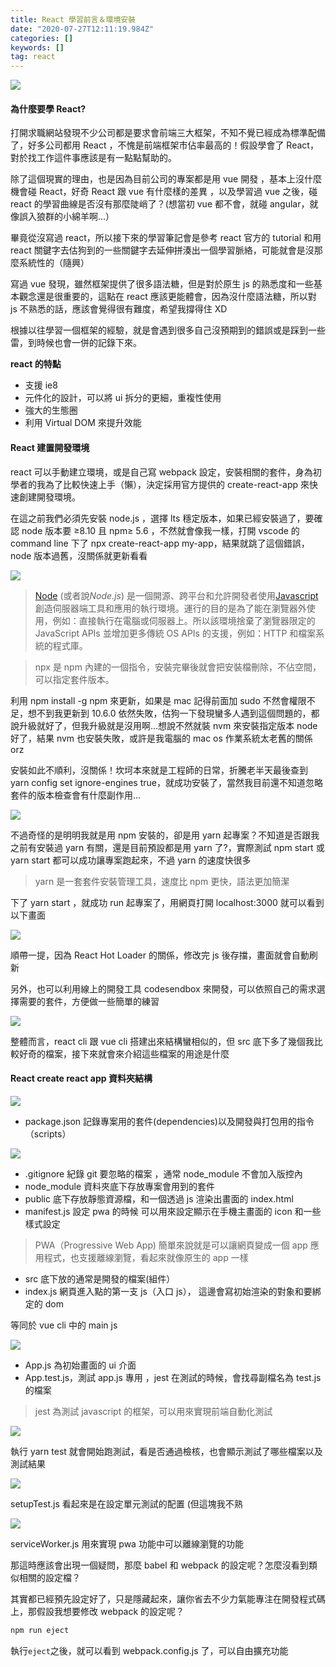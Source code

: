 ```yaml
---
title: React 學習前言＆環境安裝
date: "2020-07-27T12:11:19.984Z"
categories: []
keywords: []
tag: react
---
```


![](/img/1__3TJxYt1noF5bvvYpwE__fwQ.jpeg)

#### 為什麼要學 React?

打開求職網站發現不少公司都是要求會前端三大框架，不知不覺已經成為標準配備了，好多公司都用 React ，不愧是前端框架市佔率最高的！假設學會了 React，對於找工作這件事應該是有一點點幫助的。

除了這個現實的理由，也是因為目前公司的專案都是用 vue 開發 ，基本上沒什麼機會碰 React，好奇 React 跟 vue 有什麼樣的差異 ，以及學習過 vue 之後，碰 react 的學習曲線是否沒有那麼陡峭了？(想當初 vue 都不會，就碰 angular，就像誤入狼群的小綿羊啊…）

畢竟從沒寫過 react，所以接下來的學習筆記會是參考 react 官方的 tutorial 和用 react 關鍵字去估狗到的一些關鍵字去延伸拼湊出一個學習脈絡，可能就會是沒那麼系統性的（隨興）

寫過 vue 發現，雖然框架提供了很多語法糖，但是對於原生 js 的熟悉度和一些基本觀念還是很重要的，這點在 react 應該更能體會，因為沒什麼語法糖，所以對 js 不熟悉的話，應該會覺得很有難度，希望我撐得住 XD

根據以往學習一個框架的經驗，就是會遇到很多自己沒預期到的錯誤或是踩到一些雷，到時候也會一併的記錄下來。

**react 的特點**

- 支援 ie8
- 元件化的設計，可以將 ui 拆分的更細，重複性使用
- 強大的生態圈
- 利用 Virtual DOM 來提升效能

#### React 建置開發環境

react 可以手動建立環境，或是自己寫 webpack 設定，安裝相關的套件，身為初學者的我為了比較快速上手（懶），決定採用官方提供的 create-react-app 來快速創建開發環境。

在這之前我們必須先安裝 node.js ，選擇 lts 穩定版本，如果已經安裝過了，要確認 node 版本要 ≥8.10 且 npm≥ 5.6 ，不然就會像我一樣，打開 vscode 的 command line 下了 npx create-react-app my-app，結果就跳了這個錯誤，node 版本過舊，沒關係就更新看看

![](/img/1__9fd9TMpjDJb9DAqzgK7__HA.png)

> [Node](https://nodejs.org/) (或者說*Node.js*) 是一個開源、跨平台和允許開發者使用[Javascript](https://developer.mozilla.org/en-US/docs/Glossary/JavaScript)創造伺服器端工具和應用的執行環境。運行的目的是為了能在瀏覽器外使用，例如：直接執行在電腦或伺服器上。所以該環境捨棄了瀏覽器限定的 JavaScript APIs 並增加更多傳統 OS APIs 的支援，例如：HTTP 和檔案系統的程式庫。

> npx 是 npm 內建的一個指令，安裝完畢後就會把安裝檔刪除，不佔空間，可以指定套件版本。

利用 npm install -g npm 來更新，如果是 mac 記得前面加 sudo 不然會權限不足，想不到我更新到 10.6.0 依然失敗，估狗一下發現蠻多人遇到這個問題的，都說升級就好了，但我升級就是沒用啊…想說不然就裝 nvm 來安裝指定版本 node 好了，結果 nvm 也安裝失敗，或許是我電腦的 mac os 作業系統太老舊的關係 orz

安裝如此不順利，沒關係！坎坷本來就是工程師的日常，折騰老半天最後查到 yarn config set ignore-engines true，就成功安裝了，當然我目前還不知道忽略套件的版本檢查會有什麼副作用…

![](/img/1__TVreNiZu5O1dh6FJZiQdqg.png)

不過奇怪的是明明我就是用 npm 安裝的，卻是用 yarn 起專案？不知道是否跟我之前有安裝過 yarn 有關，還是目前預設都是用 yarn 了?，實際測試 npm start 或 yarn start 都可以成功讓專案跑起來，不過 yarn 的速度快很多

> yarn 是一套套件安裝管理工具，速度比 npm 更快，語法更加簡潔

下了 yarn start ，就成功 run 起專案了，用網頁打開 localhost:3000 就可以看到以下畫面

![](/img/1__xaIS__BG__HFpjYsHjEYAybg.png)

順帶一提，因為 React Hot Loader 的關係，修改完 js 後存擋，畫面就會自動刷新

另外，也可以利用線上的開發工具 codesendbox 來開發，可以依照自己的需求選擇需要的套件，方便做一些簡單的練習

![](/img/1__CdSWib6__Y71YxtQdgi1oKw.png)

整體而言，react cli 跟 vue cli 搭建出來結構蠻相似的，但 src 底下多了幾個我比較好奇的檔案，接下來就會來介紹這些檔案的用途是什麼

#### React create react app 資料夾結構

![](/img/1__gmY1dZp3A0pyrtxd0lrU3w.png)

- package.json 記錄專案用的套件(dependencies)以及開發與打包用的指令（scripts）

![](/img/1__IzvTEjzslS9LUUZo__2UDrw.png)

- .gitignore 紀錄 git 要忽略的檔案 ，通常 node_module 不會加入版控內
- node_module 資料夾底下存放專案會用到的套件
- public 底下存放靜態資源檔，和一個透過 js 渲染出畫面的 index.html
- manifest.js 設定 pwa 的時候 可以用來設定顯示在手機主畫面的 icon 和一些樣式設定

> PWA（Progressive Web App) 簡單來說就是可以讓網頁變成一個 app 應用程式，也支援離線瀏覽，看起來就像原生的 app 一樣

- src 底下放的通常是開發的檔案(組件）
- index.js 網頁進入點的第一支 js（入口 js）， 這邊會寫初始渲染的對象和要綁定的 dom

等同於 vue cli 中的 main js

![](/img/1__V0NJjuOGKsdiXuVJQEqOPg.png)

- App.js 為初始畫面的 ui 介面
- App.test.js，測試 app.js 專用 ，jest 在測試的時候，會找尋副檔名為 test.js 的檔案

> jest 為測試 javascript 的框架，可以用來實現前端自動化測試

![](/img/1__oIJFFABFcQ8Bm7Nf0brMgA.png)

執行 yarn test 就會開始跑測試，看是否通過檢核，也會顯示測試了哪些檔案以及測試結果

![](/img/1__2Nkqnq1AIOTKEi8g__TCCSw.png)

setupTest.js 看起來是在設定單元測試的配置 (但這塊我不熟

![](/img/1__7zKt8__Kc1umLcte__G__6kGw.png)

serviceWorker.js 用來實現 pwa 功能中可以離線瀏覽的功能

那這時應該會出現一個疑問，那麼 babel 和 webpack 的設定呢？怎麼沒看到類似相關的設定檔？

其實都已經預先設定好了，只是隱藏起來，讓你省去不少力氣能專注在開發程式碼上，那假設我想要修改 webpack 的設定呢？

```bash
npm run eject
```

執行`eject`之後，就可以看到 webpack.config.js 了，可以自由擴充功能
